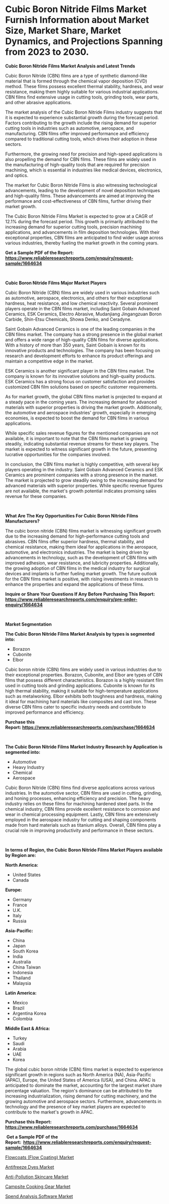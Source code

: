<p><h1>Cubic Boron Nitride Films Market Furnish Information about Market Size, Market Share, Market Dynamics, and Projections Spanning from 2023 to 2030.</h1></p><p><strong>Cubic Boron Nitride Films Market Analysis and Latest Trends</strong></p>
<p><p>Cubic Boron Nitride (CBN) films are a type of synthetic diamond-like material that is formed through the chemical vapor deposition (CVD) method. These films possess excellent thermal stability, hardness, and wear resistance, making them highly suitable for various industrial applications. CBN films find extensive usage in cutting tools, grinding tools, wear parts, and other abrasive applications.</p><p>The market analysis of the Cubic Boron Nitride Films industry suggests that it is expected to experience substantial growth during the forecast period. Factors contributing to the growth include the rising demand for superior cutting tools in industries such as automotive, aerospace, and manufacturing. CBN films offer improved performance and efficiency compared to traditional cutting tools, which drives their adoption in these sectors.</p><p>Furthermore, the growing need for precision and high-speed applications is also propelling the demand for CBN films. These films are widely used in the manufacturing of high-quality tools that are required for precision machining, which is essential in industries like medical devices, electronics, and optics.</p><p>The market for Cubic Boron Nitride Films is also witnessing technological advancements, leading to the development of novel deposition techniques and high-quality films. These advancements are aimed at improving the performance and cost-effectiveness of CBN films, further driving their market growth.</p><p>The Cubic Boron Nitride Films Market is expected to grow at a CAGR of 12.1% during the forecast period. This growth is primarily attributed to the increasing demand for superior cutting tools, precision machining applications, and advancements in film deposition technologies. With their exceptional properties, CBN films are anticipated to find wider usage across various industries, thereby fueling the market growth in the coming years.</p></p>
<p><strong>Get a Sample PDF of the Report:&nbsp; <a href="https://www.reliableresearchreports.com/enquiry/request-sample/1664634">https://www.reliableresearchreports.com/enquiry/request-sample/1664634</a></strong></p>
<p>&nbsp;</p>
<p><strong>Cubic Boron Nitride Films Major Market Players</strong></p>
<p><p>Cubic Boron Nitride (CBN) films are widely used in various industries such as automotive, aerospace, electronics, and others for their exceptional hardness, heat resistance, and low chemical reactivity. Several prominent players operate in the CBN films market, including Saint Gobain Advanced Ceramics, ESK Ceramics, Electro Abrasive, Mudanjiang Jingangzuan Boron Carbide, Shin-Etsu Chemicals, Showa Denko, and Ceradyne. </p><p>Saint Gobain Advanced Ceramics is one of the leading companies in the CBN films market. The company has a strong presence in the global market and offers a wide range of high-quality CBN films for diverse applications. With a history of more than 350 years, Saint Gobain is known for its innovative products and technologies. The company has been focusing on research and development efforts to enhance its product offerings and maintain a competitive edge in the market. </p><p>ESK Ceramics is another significant player in the CBN films market. The company is known for its innovative solutions and high-quality products. ESK Ceramics has a strong focus on customer satisfaction and provides customized CBN film solutions based on specific customer requirements. </p><p>As for market growth, the global CBN films market is projected to expand at a steady pace in the coming years. The increasing demand for advanced materials with superior properties is driving the market growth. Additionally, the automotive and aerospace industries' growth, especially in emerging economies, is expected to boost the demand for CBN films in various applications.</p><p>While specific sales revenue figures for the mentioned companies are not available, it is important to note that the CBN films market is growing steadily, indicating substantial revenue streams for these key players. The market is expected to witness significant growth in the future, presenting lucrative opportunities for the companies involved.</p><p>In conclusion, the CBN films market is highly competitive, with several key players operating in the industry. Saint Gobain Advanced Ceramics and ESK Ceramics are prominent companies with a strong presence in the market. The market is projected to grow steadily owing to the increasing demand for advanced materials with superior properties. While specific revenue figures are not available, the market's growth potential indicates promising sales revenue for these companies.</p></p>
<p>&nbsp;</p>
<p><strong>What Are The Key Opportunities For Cubic Boron Nitride Films Manufacturers?</strong></p>
<p><p>The cubic boron nitride (CBN) films market is witnessing significant growth due to the increasing demand for high-performance cutting tools and abrasives. CBN films offer superior hardness, thermal stability, and chemical resistance, making them ideal for applications in the aerospace, automotive, and electronics industries. The market is being driven by advancements in technology, such as the development of CBN films with improved adhesion, wear resistance, and lubricity properties. Additionally, the growing adoption of CBN films in the medical industry for surgical devices and implants is further fueling market growth. The future outlook for the CBN films market is positive, with rising investments in research to enhance the properties and expand the applications of these films.</p></p>
<p><strong>Inquire or Share Your Questions If Any Before Purchasing This Report: <a href="https://www.reliableresearchreports.com/enquiry/pre-order-enquiry/1664634">https://www.reliableresearchreports.com/enquiry/pre-order-enquiry/1664634</a></strong></p>
<p>&nbsp;</p>
<p><strong>Market Segmentation</strong></p>
<p><strong>The Cubic Boron Nitride Films Market Analysis by types is segmented into:</strong></p>
<p><ul><li>Borazon</li><li>Cubonite</li><li>Elbor</li></ul></p>
<p><p>Cubic boron nitride (CBN) films are widely used in various industries due to their exceptional properties. Borazon, Cubonite, and Elbor are types of CBN films that possess different characteristics. Borazon is a highly resistant film used in cutting tools and grinding applications. Cubonite is known for its high thermal stability, making it suitable for high-temperature applications such as metalworking. Elbor exhibits both toughness and hardness, making it ideal for machining hard materials like composites and cast iron. These diverse CBN films cater to specific industry needs and contribute to improved performance and efficiency.</p></p>
<p><strong>Purchase this Report:&nbsp;<a href="https://www.reliableresearchreports.com/purchase/1664634">https://www.reliableresearchreports.com/purchase/1664634</a></strong></p>
<p>&nbsp;</p>
<p><strong>The Cubic Boron Nitride Films Market Industry Research by Application is segmented into:</strong></p>
<p><ul><li>Automotive</li><li>Heavy Industry</li><li>Chemical</li><li>Aerospace</li></ul></p>
<p><p>Cubic Boron Nitride (CBN) films find diverse applications across various industries. In the automotive sector, CBN films are used in cutting, grinding, and honing processes, enhancing efficiency and precision. The heavy industry relies on these films for machining hardened steel parts. In the chemical industry, CBN films provide excellent resistance to corrosion and wear in chemical processing equipment. Lastly, CBN films are extensively employed in the aerospace industry for cutting and shaping components made from hard materials such as titanium alloys. Overall, CBN films play a crucial role in improving productivity and performance in these sectors.</p></p>
<p>&nbsp;</p>
<p><strong>In terms of Region, the Cubic Boron Nitride Films Market Players available by Region are:</strong></p>
<p>
    <p> <strong> North America: </strong>
        <ul>
            <li>United States</li>
            <li>Canada</li>
        </ul>
        </p> 
    <p> <strong> Europe: </strong>
        <ul>
            <li>Germany</li>
            <li>France</li>
            <li>U.K.</li>
            <li>Italy</li>
            <li>Russia</li>
        </ul>
        </p> 
    <p> <strong> Asia-Pacific: </strong>
        <ul>
            <li>China</li>
            <li>Japan</li>
            <li>South Korea</li>
            <li>India</li>
            <li>Australia</li>
            <li>China Taiwan</li>
            <li>Indonesia</li>
            <li>Thailand</li>
            <li>Malaysia</li>
        </ul>
        </p> 
    <p> <strong> Latin America: </strong>
        <ul>
            <li>Mexico</li>
            <li>Brazil</li>
            <li>Argentina Korea</li>
            <li>Colombia</li>
        </ul>
        </p> 
    <p> <strong> Middle East & Africa: </strong>
        <ul>
            <li>Turkey</li>
            <li>Saudi</li>
            <li>Arabia</li>
            <li>UAE</li>
            <li>Korea</li>
        </ul>
    </p>
    </p>
<p><p>The global cubic boron nitride (CBN) films market is expected to experience significant growth in regions such as North America (NA), Asia-Pacific (APAC), Europe, the United States of America (USA), and China. APAC is anticipated to dominate the market, accounting for the largest market share percentage valuation. The region's dominance can be attributed to the increasing industrialization, rising demand for cutting machinery, and the growing automotive and aerospace sectors. Furthermore, advancements in technology and the presence of key market players are expected to contribute to the market's growth in APAC.</p></p>
<p><strong>Purchase this Report: <a href="https://www.reliableresearchreports.com/purchase/1664634">https://www.reliableresearchreports.com/purchase/1664634</a></strong></p>
<p>&nbsp;<strong>Get a Sample PDF of the Report:&nbsp;&nbsp;<a href="https://www.reliableresearchreports.com/enquiry/request-sample/1664634">https://www.reliableresearchreports.com/enquiry/request-sample/1664634</a></strong></p>
<p><strong></strong></p>
<p><p><a href="https://www.linkedin.com/pulse/flowcoats-flow-coating-market-share-amp-new-trends-analysis/">Flowcoats (Flow Coating) Market</a></p><p><a href="https://medium.com/@eltaroberts2662/antifreeze-dyes-market-size-growth-forecast-2023-2030-e80b38ce391b">Antifreeze Dyes Market</a></p><p><a href="https://www.linkedin.com/pulse/anti-pollution-skincare-market-size-share-global-analysis/">Anti-Pollution Skincare Market</a></p><p><a href="https://www.linkedin.com/pulse/campsite-cooking-gear-market-share-amp-new-trends-analysis/">Campsite Cooking Gear Market</a></p><p><a href="https://medium.com/@austynlemke1988/spend-analysis-software-market-competitive-analysis-market-trends-and-forecast-to-2030-58b146f30173">Spend Analysis Software Market</a></p></p>